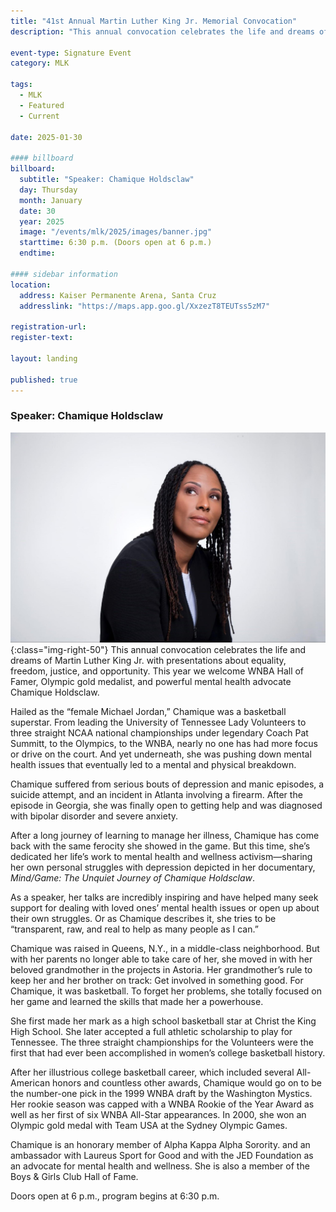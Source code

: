 ```yaml
---
title: "41st Annual Martin Luther King Jr. Memorial Convocation"
description: "This annual convocation celebrates the life and dreams of Martin Luther King Jr. with presentations about equality, freedom, justice, and opportunity. This year we welcome WNBA Hall of Famer, Olympic Gold Medalist, and powerful mental health advocate Chamique Holdsclaw."

event-type: Signature Event
category: MLK

tags:
  - MLK
  - Featured
  - Current

date: 2025-01-30

#### billboard
billboard:
  subtitle: "Speaker: Chamique Holdsclaw"
  day: Thursday
  month: January
  date: 30
  year: 2025
  image: "/events/mlk/2025/images/banner.jpg"
  starttime: 6:30 p.m. (Doors open at 6 p.m.)
  endtime: 

#### sidebar information
location:
  address: Kaiser Permanente Arena, Santa Cruz
  addresslink: "https://maps.app.goo.gl/XxzezT8TEUTss5zM7"

registration-url: 
register-text: 

layout: landing

published: true
---
```


### Speaker: Chamique Holdsclaw

![Chamique Holdsclaw](images/banner.jpg){:class="img-right-50"} This annual convocation celebrates the life and dreams of Martin Luther King Jr. with presentations about equality, freedom, justice, and opportunity. This year we welcome WNBA Hall of Famer, Olympic gold medalist, and powerful mental health advocate Chamique Holdsclaw.

Hailed as the “female Michael Jordan,” Chamique was a basketball superstar. From leading the University of Tennessee Lady Volunteers to three straight NCAA national championships under legendary Coach Pat Summitt, to the Olympics, to the WNBA, nearly no one has had more focus or drive on the court. And yet underneath, she was pushing down mental health issues that eventually led to a mental and physical breakdown.

Chamique suffered from serious bouts of depression and manic episodes, a suicide attempt, and an incident in Atlanta involving a firearm. After the episode in Georgia, she was finally open to getting help and was diagnosed with bipolar disorder and severe anxiety.

After a long journey of learning to manage her illness, Chamique has come back with the same ferocity she showed in the game. But this time, she’s dedicated her life’s work to mental health and wellness activism&mdash;sharing her own personal struggles with depression depicted in her documentary, _Mind/Game: The Unquiet Journey of Chamique Holdsclaw_.

As a speaker, her talks are incredibly inspiring and have helped many seek support for dealing with loved ones’ mental health issues or open up about their own struggles. Or as Chamique describes it, she tries to be “transparent, raw, and real to help as many people as I can.”

Chamique was raised in Queens, N.Y., in a middle-class neighborhood. But with her parents no longer able to take care of her, she moved in with her beloved grandmother in the projects in Astoria. Her grandmother’s rule to keep her and her brother on track: Get involved in something good. For Chamique, it was basketball. To forget her problems, she totally focused on her game and learned the skills that made her a powerhouse.

She first made her mark as a high school basketball star at Christ the King High School. She later accepted a full athletic scholarship to play for Tennessee. The three straight championships for the Volunteers were the first that had ever been accomplished in women’s college basketball history.

After her illustrious college basketball career, which included several All-American honors and countless other awards, Chamique would go on to be the number-one pick in the 1999 WNBA draft by the Washington Mystics. Her rookie season was capped with a WNBA Rookie of the Year Award as well as her first of six WNBA All-Star appearances. In 2000, she won an Olympic gold medal with Team USA at the Sydney Olympic Games.

Chamique is an honorary member of Alpha Kappa Alpha Sorority. and an ambassador with Laureus Sport for Good and with the JED Foundation as an advocate for mental health and wellness. She is also a member of the Boys & Girls Club Hall of Fame.

Doors open at 6 p.m., program begins at 6:30 p.m.
